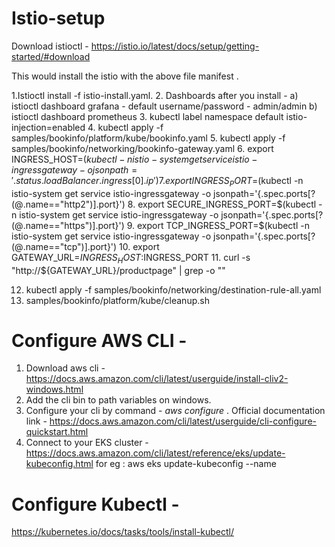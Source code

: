 # Istio-setup

Download istioctl - https://istio.io/latest/docs/setup/getting-started/#download


This would install the istio with the above file manifest .

1.Istioctl install -f istio-install.yaml. 
2. Dashboards after you install -   a) istioctl dashboard grafana - default username/password - admin/admin    b) istioctl dashboard prometheus
3. kubectl label namespace default istio-injection=enabled
4. kubectl apply -f samples/bookinfo/platform/kube/bookinfo.yaml
5. kubectl apply -f samples/bookinfo/networking/bookinfo-gateway.yaml
6. export INGRESS_HOST=$(kubectl -n istio-system get service istio-ingressgateway -o jsonpath='{.status.loadBalancer.ingress[0].ip}')
7. export INGRESS_PORT=$(kubectl -n istio-system get service istio-ingressgateway -o jsonpath='{.spec.ports[?(@.name=="http2")].port}')
8. export SECURE_INGRESS_PORT=$(kubectl -n istio-system get service istio-ingressgateway -o jsonpath='{.spec.ports[?(@.name=="https")].port}')
9. export TCP_INGRESS_PORT=$(kubectl -n istio-system get service istio-ingressgateway -o jsonpath='{.spec.ports[?(@.name=="tcp")].port}')
10. export GATEWAY_URL=$INGRESS_HOST:$INGRESS_PORT
11. curl -s "http://${GATEWAY_URL}/productpage" | grep -o "<title>.*</title>"
<title>Simple Bookstore App</title>

12. kubectl apply -f samples/bookinfo/networking/destination-rule-all.yaml
13. samples/bookinfo/platform/kube/cleanup.sh

# Configure AWS CLI -
1. Download aws cli - https://docs.aws.amazon.com/cli/latest/userguide/install-cliv2-windows.html 
2. Add the cli bin to path variables on windows. 
3. Configure your cli by command - *aws configure* . Official documentation link - https://docs.aws.amazon.com/cli/latest/userguide/cli-configure-quickstart.html
4. Connect to your EKS cluster - https://docs.aws.amazon.com/cli/latest/reference/eks/update-kubeconfig.html 
for eg : aws eks update-kubeconfig --name <aws cluster name> 
  
# Configure Kubectl - 
https://kubernetes.io/docs/tasks/tools/install-kubectl/

